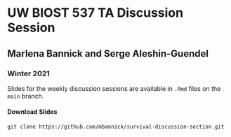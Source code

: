 # UW BIOST 537 TA Discussion Session 
## Marlena Bannick and Serge Aleshin-Guendel
### Winter 2021

Slides for the weekly discussion sessions are available in `.Rmd` files on the `main` branch.

#### Download Slides

```
git clone https://github.com/mbannick/survival-discussion-section.git
```
